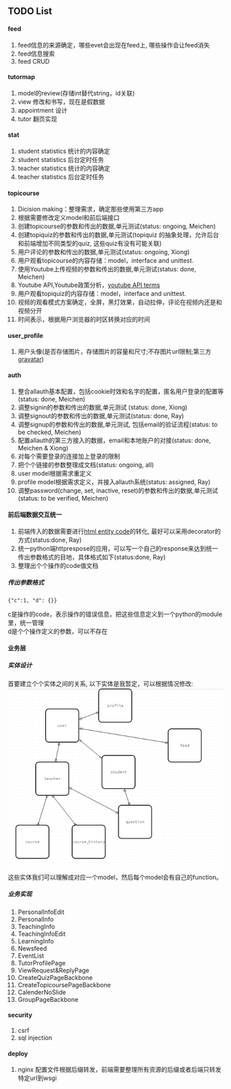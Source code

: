 ## TODO List  
[htmlenti]: http://www.w3schools.com/html/html_entities.asp "HTML Entity Code"
[entitydesign]: ./todo/simple_entity_design.png "Simple Entity Design"
[gravatar]: https://en.gravatar.com/ "Global avatar solution"
[youtubeIssue]: https://github.com/choleric/SoWeLearn/issues/3 "youtube API issues"
  
#### feed  
1. feed信息的来源确定，哪些evet会出现在feed上, 哪些操作会让feed消失
2. feed信息搜索  
3. feed CRUD

#### tutormap
1. model的review(存储int替代string，id关联)
2. view 修改和书写，现在是假数据
3. appointment 设计
4. tutor 翻页实现
  
#### stat
1. student statistics 统计的内容确定  
2. student statistics 后台定时任务  
1. teacher statistics 统计的内容确定  
2. teacher statistics 后台定时任务  

#### topicourse
1. Dicision making：整理需求，确定那些使用第三方app
2. 根据需要修改定义model和前后端接口
3. 创建topicourse的参数和传出的数据,单元测试(status: ongoing, Meichen)
4. 创建topiquiz的参数和传出的数据,单元测试(topiquiz 的抽象处理，允许后台和前端增加不同类型的quiz, 这些quiz有没有可能关联)
5. 用户评论的参数和传出的数据,单元测试(status: ongoing, Xiong)
6. 用户观看topicourse的内容存储：model，interface and unittest.
7. 使用Youtube上传视频的参数和传出的数据,单元测试(status: done, Meichen)
8. Youtube API,Youtube政策分析，[youtube API terms][youtubeIssue]
9. 用户观看topiquiz的内容存储：model，interface and unittest.
10. 视频的观看模式方案确定，全屏，黑灯效果，自动拉伸，评论在视频内还是和视频分开
11. 时间表示，根据用户浏览器的时区转换对应的时间

#### user_profile
1. 用户头像(是否存储图片，存储图片的容量和尺寸;不存图片url限制;第三方[gravatar][gravatar])
  
#### auth  
1. 整合allauth基本配置，包括cookie时效和名字的配置，匿名用户登录的配置等(status: done, Meichen)
2. 调整signin的参数和传出的数据,单元测试 (status: done, Xiong)
3. 调整signout的参数和传出的数据,单元测试(status: done, Ray)  
4. 调整signup的参数和传出的数据,单元测试, 包括email的验证流程(status: to be checked, Meichen)
5. 配置allauth的第三方接入的数据，email和本地账户的对接(status: done, Meichen & Xiong)
6. 对每个需要登录的连接加上登录的限制
7. 把个个链接的参数整理成文档(status: ongoing, all)
8. user model根据需求重定义  
9. profile model根据需求定义，并接入allauth系统(status: assigned, Ray)
10. 调整password(change, set, inactive, reset)的参数和传出的数据,单元测试(status: to be verified, Meichen)
  
  
#### 前后端数据交互统一  
1. 前端传入的数据需要进行[html entity code][htmlenti]的转化, 最好可以采用decorator的方式(status:done, Ray)  
2. 统一python端httprespose的应用，可以写一个自己的response来达到统一传出参数格式的目地，具体格式如下(status:done, Ray)  
3. 整理出个个操作的code值文档
    
##### 传出参数格式
    
    {"c":1, "d": {}}  
  
c是操作的code，表示操作的错误信息，把这些信息定义到一个python的module里，统一管理  
d是个个操作定义的参数，可以不存在
  
  
#### 业务层  
  
##### 实体设计  
首要建立个个实体之间的关系, 以下实体是我暂定，可以根据情况修改:  
![Simple Entity Design][entitydesign]   
这些实体我们可以理解成对应一个model，然后每个model会有自己的function。

##### 业务实现

1. PersonalInfoEdit  
2. PersonalInfo  
3. TeachingInfo  
4. TeachingInfoEdit  
5. LearningInfo  
6. Newsfeed  
7. EventList  
8. TutorProfilePage  
9. ViewRequest&ReplyPage  
10. CreateQuizPageBackbone  
11. CreateTopicoursePageBackbone  
12. CalenderNoSlide  
13. GroupPageBackbone

#### security  
1. csrf  
2. sql injection
  
#### deploy  
1. nginx 配置文件根据后缀转发，前端需要整理所有资源的后缀或者后端只转发特定url到wsgi  
